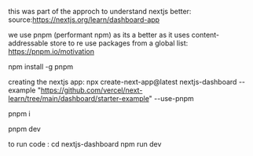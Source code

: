 this was part of the approch to understand nextjs better:
source:https://nextjs.org/learn/dashboard-app

we use pnpm (performant npm) as its a better as it uses content-addressable store to re use packages from a global list: https://pnpm.io/motivation

npm install -g pnpm

creating the nextjs app:
npx create-next-app@latest nextjs-dashboard --example "https://github.com/vercel/next-learn/tree/main/dashboard/starter-example" --use-pnpm


pnpm i  

pnpm dev



to run code :
    cd nextjs-dashboard
    npm run dev 
    